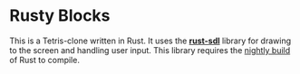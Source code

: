 # Rusty Blocks

This is a Tetris-clone written in Rust. It uses the [**rust-sdl**](https://github.com/brson/rust-sdl) library for drawing to the screen and handling user input. This library requires the [nightly build](http://www.rust-lang.org/install.html) of Rust to compile.
